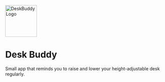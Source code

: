 <img src="DeskBuddy/Resources/Icon.ico" alt="DeskBuddy Logo" width="100"/>

# Desk Buddy

Small app that reminds you to raise and lower your height-adjustable desk regularly.
